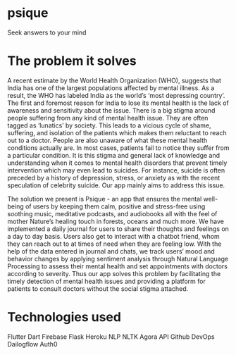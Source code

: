 # psique

Seek answers to your mind

# The problem it solves

A recent estimate by the World Health Organization (WHO), suggests that India has one of the largest populations affected by mental illness. As a result, the WHO has labeled India as the world’s ‘most depressing country’. The first and foremost reason for India to lose its mental health is the lack of awareness and sensitivity about the issue. There is a big stigma around people suffering from any kind of mental health issue. They are often tagged as ‘lunatics’ by society. This leads to a vicious cycle of shame, suffering, and isolation of the patients which makes them reluctant to reach out to a doctor. People are also unaware of what these mental health conditions actually are. In most cases, patients fail to notice they suffer from a particular condition. It is this stigma and general lack of knowledge and understanding when it comes to mental health disorders that prevent timely intervention which may even lead to suicides. For instance, suicide is often preceded by a history of depression, stress, or anxiety as with the recent speculation of celebrity suicide. Our app mainly aims to address this issue.

 
 The solution we present is Psique - an app that ensures the mental well-being of users by keeping them calm, positive and stress-free using soothing music, meditative podcasts, and audiobooks all with the feel of mother Nature’s healing touch in forests, oceans and much more. We have implemented a daily journal for users to share their thoughts and feelings on a day to day basis. Users also get to interact with a chatbot friend, whom they can reach out to at times of need when they are feeling low. With the help of the data entered in journal and chats, we track users’ mood and behavior changes by applying sentiment analysis through Natural Language Processing to assess their mental health and set appointments with doctors according to severity. Thus our app solves this problem by facilitating the timely detection of mental health issues and providing a platform for patients to consult doctors without the social stigma attached.

# Technologies used
Flutter
Dart
Firebase
Flask
Heroku
NLP
NLTK
Agora API
Github DevOps
Dailogflow
Auth0

